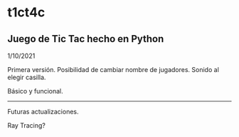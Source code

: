 # t1ct4c
Juego de Tic Tac hecho en Python
-------------------------------------------------
1/10/2021

Primera versión.
Posibilidad de cambiar nombre de jugadores.
Sonido al elegir casilla.

Básico y funcional.

-------------------------------------------------
Futuras actualizaciones.

Ray Tracing?
